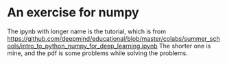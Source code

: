 # An exercise for numpy
The ipynb with longer name is the tutorial, which is from https://github.com/deepmind/educational/blob/master/colabs/summer_schools/intro_to_python_numpy_for_deep_learning.ipynb
The shorter one is mine, and the pdf is some problems while solving the problems.
